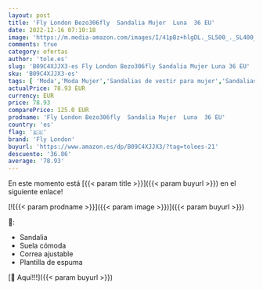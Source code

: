 ```yaml
---
layout: post
title: 'Fly London Bezo306fly  Sandalia Mujer  Luna  36 EU'
date: 2022-12-16 07:10:18
image: 'https://m.media-amazon.com/images/I/41pBz+hlgDL._SL500_._SL400_.jpg'
comments: true
category: ofertas
author: 'tole.es'
slug: 'B09C4XJJX3-es Fly London Bezo306fly Sandalia Mujer Luna 36 EU'
sku: 'B09C4XJJX3-es'
tags: [ 'Moda','Moda Mujer','Sandalias de vestir para mujer','Sandalias y palas de mujer','Zapatos para mujer','fly london','sandalia','🇪🇸', ]
actualPrice: 78.93 EUR
currency: EUR
price: 78.93
comparePrice: 125.0 EUR
prodname: 'Fly London Bezo306fly  Sandalia Mujer  Luna  36 EU'
country: 'es'
flag: '🇪🇸'
brand: 'Fly London'
buyurl: 'https://www.amazon.es/dp/B09C4XJJX3/?tag=tolees-21'
descuento: '36.86'
average: '78.93'
---
```


En este momento está [{{< param title >}}]({{< param buyurl >}}) en el siguiente enlace!

[![{{< param prodname >}}]({{< param image >}})]({{< param buyurl >}})

🔎:

- Sandalia
- Suela cómoda
- Correa ajustable
- Plantilla de espuma

[🛒 Aquí!!!]({{< param buyurl >}})
